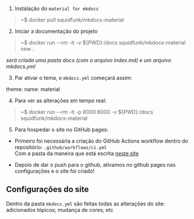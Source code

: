1. Instalação do `material for mkdocs`

> ~$ docker pull squidfunk/mkdocs-material

2. Iniciar a documentação do projeto

> ~$ docker run --rm -it -v ${PWD}:/docs squidfunk/mkdocs-material new .

_será criada uma pasta docs (com o arquivo index.md) e um arquivo mkdocs.yml_

3. Par ativar o tema, o `mkdocs.yml` começará assim:

theme:
  name: material

4. Para ver as alterações em tempo real:

> ~$ docker run --rm -it -p 8000:8000 -v ${PWD}:/docs squidfunk/mkdocs-material

5. Para hospedar o site no GitHub pages:

- Primeiro foi necessária a criação do GitHub Actions workflow dentro do repositório: `.github/workflows/ci.yml`  
Com a pasta da maneira que está escrita [neste site](https://squidfunk.github.io/mkdocs-material/publishing-your-site/)

- Depois de dar o push para o github, ativamos no github pages nas configurações e o site foi criado!


## Configurações do site 

Dentro da pasta `mkdocs.yml` são feitas todas as alterações do site: adicionados tópicos; mudança de cores; etc


